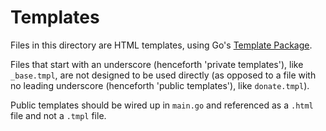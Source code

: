 # Templates

Files in this directory are HTML templates, using Go's [Template Package](https://golang.org/pkg/html/template/).

Files that start with an underscore (henceforth 'private templates'), like `_base.tmpl`, are not designed to be used directly (as opposed to a file with no leading underscore (henceforth 'public templates'), like `donate.tmpl`).

Public templates should be wired up in `main.go` and referenced as a `.html` file and not a `.tmpl` file.